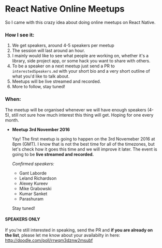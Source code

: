 React Native Online Meetups
===

So I came with this crazy idea about doing online meetups on React Native.

### How I see it:

1. We get speakers, around 4-5 speakers per meetup
2. The session will last around an hour.
3. I mainly would like to see what people are working on, whether it's a library, side project app, or some hack you want to share with others.
4. To be a speaker on a next meetup just send a PR to `interestedSpeakers.md` with your short bio and a very short outline of what you'd like to talk about.
5. Meetups will be live streamed and recorded.
6. More to follow, stay tuned!

### When:

The meetup will be organised whenever we will have enough speakers (4-5), still not sure how much interest this thing will get. Hoping for one every month.

* **Meetup 3rd November 2016**

  Yay! The first meetup is going to happen on the 3rd Novemeber 2016 at 8pm (GMT). I know that is not the best time for all of the timezones, but let's check how it goes this time and we will improve it later. The event is going to be **live streamed and recorded.**
  
  *Confirmed speakers:*
  - Gant Laborde
  - Leland Richardson
  - Alexey Kureev
  - Mike Grabowski
  - Kumar Sanket
  - Parashuram

  Stay tuned!


#### SPEAKERS ONLY

If you're still interested in speaking, send the PR and **if you are already on the list**, please let me know about your availabilty in here: http://doodle.com/poll/rrwqm3dznw2msubf
